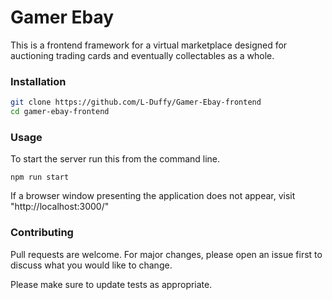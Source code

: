 # Gamer Ebay

This is a frontend framework for a virtual marketplace designed for auctioning trading cards and eventually collectables as a whole.

### Installation

```bash
git clone https://github.com/L-Duffy/Gamer-Ebay-frontend
cd gamer-ebay-frontend
```

### Usage

To start the server run this from the command line.

```
npm run start
```

If a browser window presenting the application does not appear, visit "http://localhost:3000/"

### Contributing

Pull requests are welcome. For major changes, please open an issue first to discuss what you would like to change.

Please make sure to update tests as appropriate.
